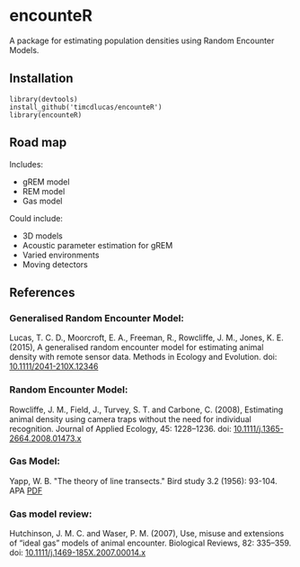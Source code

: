 encounteR
==========

A package for estimating population densities using Random Encounter Models.



Installation
-------------

    library(devtools)
    install_github('timcdlucas/encounteR')
    library(encounteR)


Road map
---------

Includes:
- gREM model
- REM model
- Gas model

Could include:
- 3D models
- Acoustic parameter estimation for gREM
- Varied environments
- Moving detectors





References
-----------

### Generalised Random Encounter Model:
Lucas, T. C. D., Moorcroft, E. A., Freeman, R., Rowcliffe, J. M., Jones, K. E. (2015), A generalised random encounter model for estimating animal density with remote sensor data. Methods in Ecology and Evolution. doi: [10.1111/2041-210X.12346](http://onlinelibrary.wiley.com/doi/10.1111/2041-210X.12346/full)

### Random Encounter Model:
Rowcliffe, J. M., Field, J., Turvey, S. T. and Carbone, C. (2008), Estimating animal density using camera traps without the need for individual recognition. Journal of Applied Ecology, 45: 1228–1236. doi: [10.1111/j.1365-2664.2008.01473.x](http://onlinelibrary.wiley.com/doi/10.1111/j.1365-2664.2008.01473.x/full)

### Gas Model:
Yapp, W. B. "The theory of line transects." Bird study 3.2 (1956): 93-104.
APA	[PDF](http://www.tandfonline.com/doi/pdf/10.1080/00063655609475840)

### Gas model review:

Hutchinson, J. M. C. and Waser, P. M. (2007), Use, misuse and extensions of “ideal gas” models of animal encounter. Biological Reviews, 82: 335–359. doi: [10.1111/j.1469-185X.2007.00014.x](http://onlinelibrary.wiley.com/doi/10.1111/j.1469-185X.2007.00014.x/abstract)



